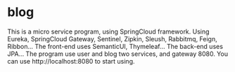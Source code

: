 # blog
This is a micro service program, using SpringCloud framework.
Using Eureka, SpringCloud Gateway, Sentinel, Zipkin, Sleush, Rabbitmq, Feign, Ribbon...
The front-end uses SemanticUI, Thymeleaf...
The back-end uses JPA...
The program use user and blog two services, and gateway 8080.
You can use http://localhost:8080 to start using.
